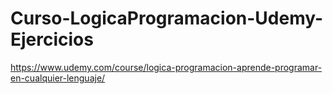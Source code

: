 # Curso-LogicaProgramacion-Udemy-Ejercicios
https://www.udemy.com/course/logica-programacion-aprende-programar-en-cualquier-lenguaje/
